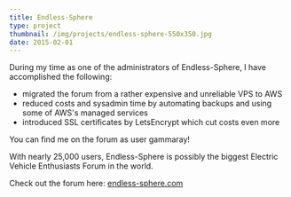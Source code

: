 ```yaml
---
title: Endless-Sphere
type: project
thumbnail: /img/projects/endless-sphere-550x350.jpg
date: 2015-02-01
---
```


During my time as one of the administrators of Endless-Sphere, I have accomplished the following:

- migrated the forum from a rather expensive and unreliable VPS to AWS
- reduced costs and sysadmin time by automating backups and using some of AWS's managed services
- introduced SSL certificates by LetsEncrypt which cut costs even more

You can find me on the forum as user gammaray!

With nearly 25,000 users, Endless-Sphere is possibly the biggest Electric Vehicle Enthusiasts Forum in the world.

Check out the forum here: <a href="https://endless-sphere.com">endless-sphere.com</a>

